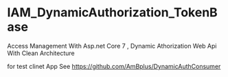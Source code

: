 # IAM_DynamicAuthorization_TokenBase
Access Management With Asp.net Core 7 , Dynamic Athorization Web Api With Clean Architecture 

for test clinet App See 
https://github.com/AmBplus/DynamicAuthConsumer
